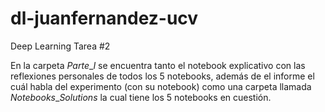 # dl-juanfernandez-ucv
Deep Learning Tarea #2

En la carpeta $Parte\_I$ se encuentra tanto el notebook explicativo con las reflexiones personales de todos los 5 notebooks, además de el informe el cuál habla del experimento (con su notebook) como una carpeta llamada $Notebooks\_Solutions$ la cual tiene los 5 notebooks en cuestión.
